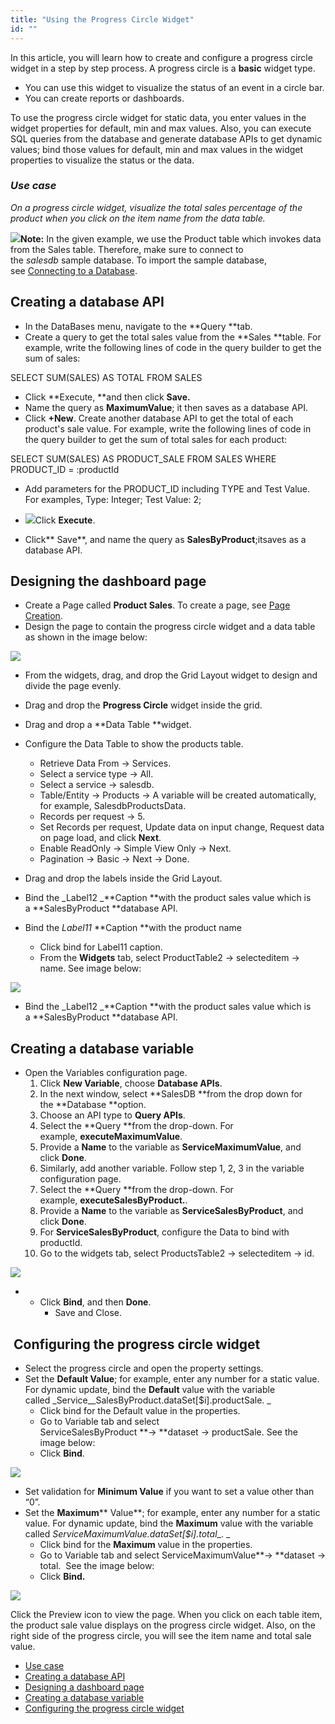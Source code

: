 ```yaml
---
title: "Using the Progress Circle Widget"
id: ""
---
```


In this article, you will learn how to create and configure a progress circle widget in a step by step process. A progress circle is a **basic** widget type.

- You can use this widget to visualize the status of an event in a circle bar.
- You can create reports or dashboards.

To use the progress circle widget for static data, you enter values in the widget properties for default, min and max values. Also, you can execute SQL queries from the database and generate database APIs to get dynamic values; bind those values for default, min and max values in the widget properties to visualize the status or the data. 

### _Use case_

_On a progress circle widget, visualize the total sales percentage of the product when you click on the item name from the data table._

**![](https://www.wavemaker.com./assets/CircleProgress.gif)Note:** In the given example, we use the Product table which invokes data from the Sales table. Therefore, make sure to connect to the _salesdb_ sample database. To import the sample database, see [Connecting to a Database](/learn/app-development/services/database-services/working-with-databases/).  

## Creating a database API

- In the DataBases menu, navigate to the **Query **tab. 
- Create a query to get the total sales value from the **Sales **table. For example, write the following lines of code in the query builder to get the sum of sales: 

SELECT SUM(SALES) AS TOTAL 
FROM SALES

- Click **Execute, **and then click **Save.**
- Name the query as **MaximumValue**; it then saves as a database API.
- Click **+New**. Create another database API to get the total of each product's sale value. For example, write the following lines of code in the query builder to get the sum of total sales for each product:

SELECT SUM(SALES) AS PRODUCT\_SALE 
FROM SALES
WHERE PRODUCT\_ID = :productId

- Add parameters for the PRODUCT\_ID including TYPE and Test Value. For examples, Type: Integer; Test Value: 2;

- [![](https://www.wavemaker.com./assets/DataBaseParams.png)](https://www.wavemaker.com./assets/DataBaseParams.png)Click **Execute**.
- Click** Save**, and name the query as **SalesByProduct**;itsaves as a database API.

## Designing the dashboard page

- Create a Page called **Product Sales**. To create a page, see [Page Creation](/learn/app-development/ui-design/page-creation/).
- Design the page to contain the progress circle widget and a data table as shown in the image below:

[![](https://www.wavemaker.com./assets/Dashboard-page-design.png)](https://www.wavemaker.com./assets/Dashboard-page-design.png)

- From the widgets, drag, and drop the Grid Layout widget to design and divide the page evenly.

- Drag and drop the **Progress Circle** widget inside the grid.

- Drag and drop a **Data Table **widget.

- Configure the Data Table to show the products table.
    - Retrieve Data From → Services.
    - Select a service type → All.
    - Select a service → salesdb.
    - Table/Entity → Products → A variable will be created automatically, for example, SalesdbProductsData.
    - Records per request → 5.
    - Set Records per request, Update data on input change, Request data on page load, and click **Next**. 
    - Enable ReadOnly → Simple View Only → Next.
    - Pagination → Basic → Next → Done.
- Drag and drop the labels inside the Grid Layout.
- Bind the _Label12 _**Caption **with the product sales value which is a **SalesByProduct **database API.
- Bind the _Label11_ **Caption **with the product name
    - Click bind for Label11 caption.
    - From the **Widgets** tab, select ProductTable2 → selecteditem → name. See image below:

[![](https://www.wavemaker.com./assets/BindCaption.png)](https://www.wavemaker.com./assets/BindCaption.png)

- Bind the _Label12 _**Caption **with the product sales value which is a **SalesByProduct **database API.

## Creating a database variable

- Open the Variables configuration page.
    1. Click **New Variable**, choose **Database APIs**.
    2. In the next window, select **SalesDB **from the drop down for the **Database **option.
    3. Choose an API type to **Query APIs**.
    4. Select the **Query **from the drop-down. For example, **executeMaximumValue**.
    5. Provide a **Name** to the variable as **ServiceMaximumValue**, and click **Done**.
    6. Similarly, add another variable. Follow step 1, 2, 3 in the variable configuration page.
    7. Select the **Query **from the drop-down. For example, **executeSalesByProduct.**.
    8. Provide a **Name** to the variable as **ServiceSalesByProduct**, and click **Done**.
    9. For **ServiceSalesByProduct**, configure the Data to bind with productId.
    10. Go to the widgets tab, select ProductsTable2 → selecteditem → id.

[![](https://www.wavemaker.com./assets/BindServiceandTableID.png)](https://www.wavemaker.com./assets/BindServiceandTableID.png)

- - Click **Bind**, and then **Done**.
    - Save and Close.

##  Configuring the progress circle widget

- Select the progress circle and open the property settings. 
- Set the **Default Value**; for example, enter any number for a static value. For dynamic update, bind the **Default** value with the variable called _Service__SalesByProduct.dataSet\[$i\].productSale. _
    - Click bind for the Default value in the properties.
    - Go to Variable tab and select ServiceSalesByProduct **→ **dataset → productSale. See the image below:
    - Click **Bind**.

[![](https://www.wavemaker.com./assets/BindProgressCircleDefault.png)](https://www.wavemaker.com./assets/BindProgressCircleDefault.png)

- Set validation for **Minimum Value** if you want to set a value other than “0”.
- Set the **Maximum**** Value**; for example, enter any number for a static value. For dynamic update, bind the **Maximum** value with the variable called _ServiceMaximumValue.dataSet\[$i\].total__. _
    - Click bind for the **Maximum** value in the properties.
    - Go to Variable tab and select ServiceMaximumValue**→ **dataset → total.  See the image below:
    - Click **Bind.**

[![](https://www.wavemaker.com./assets/BindProgressCircleMaximum.png)](https://www.wavemaker.com./assets/BindProgressCircleMaximum.png)

Click the Preview icon to view the page. When you click on each table item, the product sale value displays on the progress circle widget. Also, on the right side of the progress circle, you will see the item name and total sale value.

- [Use case](#use-case)
- [Creating a database API](#database-api)
- [Designing a dashboard page](#dashboard-page)
- [Creating a database variable](#database-variable)
- [Configuring the progress circle widget](#configuring-progress-circle-widget)
